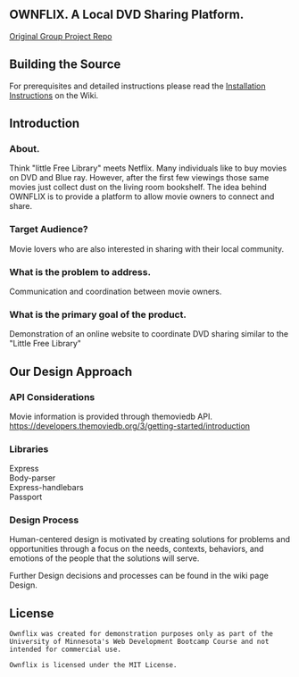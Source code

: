 ## OWNFLIX.  A Local DVD Sharing Platform.  

[Original Group Project Repo](https://github.com/Soltis13/OwnFlix)

## Building the Source  

For prerequisites and detailed instructions please read the
[Installation Instructions](https://github.com/Soltis13/GroupProject2/wiki/Installation-Instructions)
on the Wiki.    



## Introduction    

### About.   
Think "little Free Library" meets Netflix.  Many individuals like to buy movies on DVD and Blue ray. However, after the first few viewings those same movies just collect dust on the living room bookshelf. The idea behind OWNFLIX is to provide a platform to allow movie owners to connect and share.   

### Target Audience?    
Movie lovers who are also interested in sharing with their local community.   

### What is the problem to address.   
Communication and coordination between movie owners.   

### What is the primary goal of the product.    
Demonstration of an online website to coordinate DVD sharing similar to the "Little Free Library"   



## Our Design Approach    

### API Considerations   
Movie information is provided through themoviedb API.  https://developers.themoviedb.org/3/getting-started/introduction   

### Libraries   
Express   
Body-parser   
Express-handlebars  
Passport


### Design Process   
Human-centered design is motivated by creating solutions for problems and opportunities through a focus on the needs, contexts, behaviors, and emotions of the people that the solutions will serve.   

Further Design decisions and processes can be found in the wiki page Design.   


## License   
	Ownflix was created for demonstration purposes only as part of the University of Minnesota's Web Development Bootcamp Course and not intended for commercial use.     

	Ownflix is licensed under the MIT License.   




